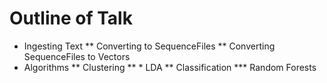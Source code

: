 Outline of Talk
===============

* Ingesting Text
** Converting to SequenceFiles
** Converting SequenceFiles to Vectors
* Algorithms
** Clustering
** * LDA
** Classification
*** Random Forests

